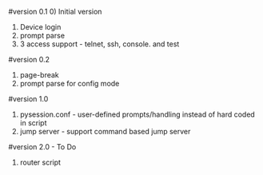 #version 0.1
0) Initial version
1) Device login
2) prompt parse
3) 3 access support - telnet, ssh, console. and test

#version 0.2
1) page-break
2) prompt parse for config mode

#version 1.0 
1) pysession.conf - user-defined prompts/handling instead of hard coded in script
2) jump server - support command based jump server

#version 2.0 - To Do
1) router script
